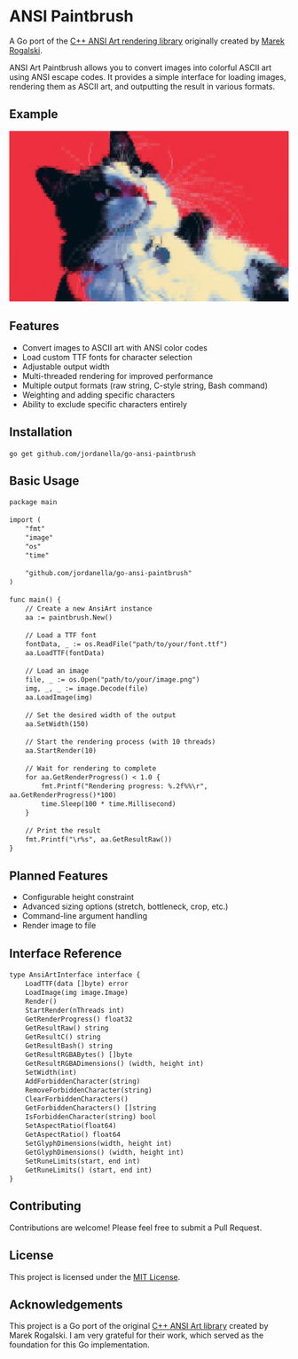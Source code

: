 # ANSI Paintbrush

A Go port of the [C++ ANSI Art rendering library](https://github.com/mafik/ansi-art) originally created by [Marek Rogalski](https://github.com/mafik).

ANSI Art Paintbrush allows you to convert images into colorful ASCII art using ANSI escape codes. It provides a simple interface for loading images, rendering them as ASCII art, and outputting the result in various formats.

## Example

![Example Output](docs/norman.png)

## Features

- Convert images to ASCII art with ANSI color codes
- Load custom TTF fonts for character selection
- Adjustable output width
- Multi-threaded rendering for improved performance
- Multiple output formats (raw string, C-style string, Bash command)
- Weighting and adding specific characters
- Ability to exclude specific characters entirely

## Installation

```
go get github.com/jordanella/go-ansi-paintbrush
```

## Basic Usage

```
package main

import (
    "fmt"
    "image"
    "os"
    "time"

    "github.com/jordanella/go-ansi-paintbrush"
)

func main() {
    // Create a new AnsiArt instance
    aa := paintbrush.New()

    // Load a TTF font
    fontData, _ := os.ReadFile("path/to/your/font.ttf")
    aa.LoadTTF(fontData)

    // Load an image
    file, _ := os.Open("path/to/your/image.png")
    img, _, _ := image.Decode(file)
    aa.LoadImage(img)

    // Set the desired width of the output
    aa.SetWidth(150)

    // Start the rendering process (with 10 threads)
    aa.StartRender(10)

    // Wait for rendering to complete
    for aa.GetRenderProgress() < 1.0 {
        fmt.Printf("Rendering progress: %.2f%%\r", aa.GetRenderProgress()*100)
        time.Sleep(100 * time.Millisecond)
    }

    // Print the result
    fmt.Printf("\r%s", aa.GetResultRaw())
}
```

## Planned Features

- Configurable height constraint
- Advanced sizing options (stretch, bottleneck, crop, etc.)
- Command-line argument handling
- Render image to file

## Interface Reference

```
type AnsiArtInterface interface {
    LoadTTF(data []byte) error
    LoadImage(img image.Image)
    Render()
    StartRender(nThreads int)
    GetRenderProgress() float32
    GetResultRaw() string
    GetResultC() string
    GetResultBash() string
    GetResultRGBABytes() []byte
    GetResultRGBADimensions() (width, height int)
    SetWidth(int)
    AddForbiddenCharacter(string)
    RemoveForbiddenCharacter(string)
    ClearForbiddenCharacters()
    GetForbiddenCharacters() []string
    IsForbiddenCharacter(string) bool
	SetAspectRatio(float64)
	GetAspectRatio() float64
	SetGlyphDimensions(width, height int)
	GetGlyphDimensions() (width, height int)
	SetRuneLimits(start, end int)
	GetRuneLimits() (start, end int)
}
```

## Contributing

Contributions are welcome! Please feel free to submit a Pull Request.

## License

This project is licensed under the [MIT License](LICENSE).

## Acknowledgements

This project is a Go port of the original [C++ ANSI Art library](https://github.com/mafik/ansi-art) created by Marek Rogalski. I am very grateful for their work, which served as the foundation for this Go implementation.